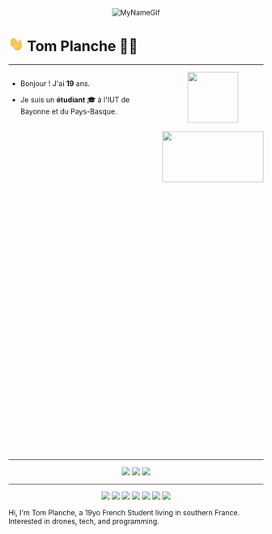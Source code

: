 <p align="center">
    <img src="https://github.com/TomPlanche/TomPlanche/blob/main/gifPerso.gif" alt= "MyNameGif">
</p>

# <img  src="https://raw.githubusercontent.com/ABSphreak/ABSphreak/master/gifs/Hi.gif" width="30px"> Tom Planche 👨‍💻

---

<div style="height: 750px;">
            <div style="float:left; width: 50%">
                <ul>
                    <li>
                        <p>
                            Bonjour ! J'ai <strong>19</strong> ans.
                        </p>
                    </li>
                    <li>
                        <p>
                            Je suis un <strong>étudiant</strong> 🎓 à l'<a link="https://www.iutbayonne.univ-pau.fr">IUT de Bayonne et du Pays-Basque</a>.
                        </p>
                    </li>
                </ul>
            </div>
            <div style="float:right;">
                <img src="https://github-readme-stats.vercel.app/api/top-langs/?username=tomPlanche&theme=dark&layout=compact" height="100" width="100px" style="display: block; margin-left: auto; margin-right: auto;">
                <br>
                <img src="https://github-readme-stats.vercel.app/api?username=tomplanche&theme=dark&show_icons=true" height="100" width="200px">
            </div>
        </div>

--- 

<p align = "center">
    <img src = "https://img.shields.io/badge/-tomplanche@icloud.com-c14438?style=flat-square&logo=ICloud&logoColor=white&link=mailto:tomplanche@icloud.com&color=blue">
    <img src = "https://img.shields.io/github/followers/tomPlanche?style=social">
    <img src = "https://img.shields.io/github/stars/tomPlanche?style=social">
</p>

---

<p align="center">
    <img src="https://img.shields.io/badge/javascript%20-%23323330.svg?&style=for-the-badge&logo=javascript&logoColor=%23F7DF1E"/>
    <img src="https://img.shields.io/badge/html5%20-%23E34F26.svg?&style=for-the-badge&logo=html5&logoColor=white"/>
    <img src="https://img.shields.io/badge/css3%20-%231572B6.svg?&style=for-the-badge&logo=css3&logoColor=white"/>
    <img src="https://img.shields.io/badge/python%20-%2314354C.svg?&style=for-the-badge&logo=python&logoColor=white"/>
    <img src="https://img.shields.io/badge/c++%20-%2300599C.svg?&style=for-the-badge&logo=c%2B%2B&ogoColor=white"/>
    <img src="https://img.shields.io/badge/git%20-%23F05033.svg?&style=for-the-badge&logo=git&logoColor=white"/>
    <img src="https://img.shields.io/badge/github%20-%23121011.svg?&style=for-the-badge&logo=github&logoColor=white"/>
</p>


Hi,
I'm Tom Planche, a 19yo French Student living in southern France.
Interested in drones, tech, and programming.
